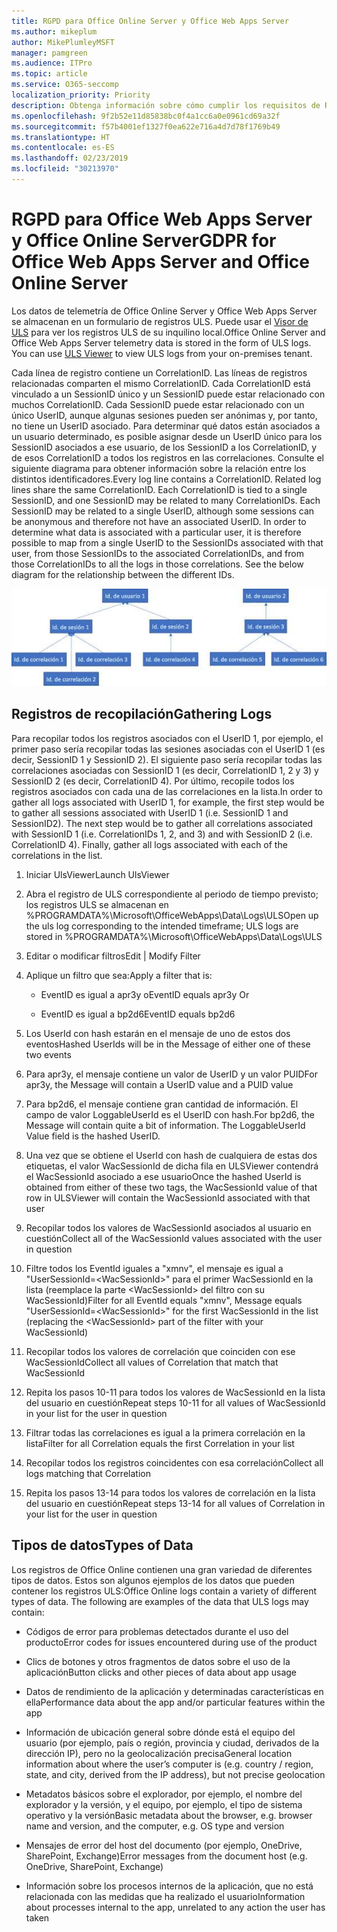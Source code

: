 ```yaml
---
title: RGPD para Office Online Server y Office Web Apps Server
ms.author: mikeplum
author: MikePlumleyMSFT
manager: pamgreen
ms.audience: ITPro
ms.topic: article
ms.service: O365-seccomp
localization_priority: Priority
description: Obtenga información sobre cómo cumplir los requisitos de RGPD en Exchange Server local.
ms.openlocfilehash: 9f2b52e11d85838bc0f4a1cc6a0e0961cd69a32f
ms.sourcegitcommit: f57b4001ef1327f0ea622e716a4d7d78f1769b49
ms.translationtype: HT
ms.contentlocale: es-ES
ms.lasthandoff: 02/23/2019
ms.locfileid: "30213970"
---
```

# <a name="gdpr-for-office-web-apps-server-and-office-online-server"></a><span data-ttu-id="27315-103">RGPD para Office Web Apps Server y Office Online Server</span><span class="sxs-lookup"><span data-stu-id="27315-103">GDPR for Office Web Apps Server and Office Online Server</span></span>

<span data-ttu-id="27315-p101">Los datos de telemetría de Office Online Server y Office Web Apps Server se almacenan en un formulario de registros ULS. Puede usar el [Visor de ULS](https://www.microsoft.com/en-us/download/details.aspx?id=44020) para ver los registros ULS de su inquilino local.</span><span class="sxs-lookup"><span data-stu-id="27315-p101">Office Online Server and Office Web Apps Server telemetry data is stored in the form of ULS logs. You can use [ULS Viewer](https://www.microsoft.com/en-us/download/details.aspx?id=44020) to view ULS logs from your on-premises tenant.</span></span>

<span data-ttu-id="27315-p102">Cada línea de registro contiene un CorrelationID. Las líneas de registros relacionadas comparten el mismo CorrelationID. Cada CorrelationID está vinculado a un SessionID único y un SessionID puede estar relacionado con muchos CorrelationID. Cada SessionID puede estar relacionado con un único UserID, aunque algunas sesiones pueden ser anónimas y, por tanto, no tiene un UserID asociado. Para determinar qué datos están asociados a un usuario determinado, es posible asignar desde un UserID único para los SessionID asociados a ese usuario, de los SessionID a los CorrelationID, y de esos CorrelationID a todos los registros en las correlaciones. Consulte el siguiente diagrama para obtener información sobre la relación entre los distintos identificadores.</span><span class="sxs-lookup"><span data-stu-id="27315-p102">Every log line contains a CorrelationID. Related log lines share the same CorrelationID. Each CorrelationID is tied to a single SessionID, and one SessionID may be related to many CorrelationIDs. Each SessionID may be related to a single UserID, although some sessions can be anonymous and therefore not have an associated UserID. In order to determine what data is associated with a particular user, it is therefore possible to map from a single UserID to the SessionIDs associated with that user, from those SessionIDs to the associated CorrelationIDs, and from those CorrelationIDs to all the logs in those correlations. See the below diagram for the relationship between the different IDs.</span></span>

![](media/gdpr-for-office-online-server-image1.jpg)

## <a name="gathering-logs"></a><span data-ttu-id="27315-112">Registros de recopilación</span><span class="sxs-lookup"><span data-stu-id="27315-112">Gathering Logs</span></span>

<span data-ttu-id="27315-p103">Para recopilar todos los registros asociados con el UserID 1, por ejemplo, el primer paso sería recopilar todas las sesiones asociadas con el UserID 1 (es decir, SessionID 1 y SessionID 2). El siguiente paso sería recopilar todas las correlaciones asociadas con SessionID 1 (es decir, CorrelationID 1, 2 y 3) y SessionID 2 (es decir, CorrelationID 4). Por último, recopile todos los registros asociados con cada una de las correlaciones en la lista.</span><span class="sxs-lookup"><span data-stu-id="27315-p103">In order to gather all logs associated with UserID 1, for example, the first step would be to gather all sessions associated with UserID 1 (i.e. SessionID 1 and SessionID2). The next step would be to gather all correlations associated with SessionID 1 (i.e. CorrelationIDs 1, 2, and 3) and with SessionID 2 (i.e. CorrelationID 4). Finally, gather all logs associated with each of the correlations in the list.</span></span>

1.  <span data-ttu-id="27315-116">Iniciar UlsViewer</span><span class="sxs-lookup"><span data-stu-id="27315-116">Launch UlsViewer</span></span>

2.  <span data-ttu-id="27315-117">Abra el registro de ULS correspondiente al periodo de tiempo previsto; los registros ULS se almacenan en %PROGRAMDATA%\\Microsoft\\OfficeWebApps\\Data\\Logs\\ULS</span><span class="sxs-lookup"><span data-stu-id="27315-117">Open up the uls log corresponding to the intended timeframe; ULS logs are stored in %PROGRAMDATA%\\Microsoft\\OfficeWebApps\\Data\\Logs\\ULS</span></span>

3.  <span data-ttu-id="27315-118">Editar o modificar filtros</span><span class="sxs-lookup"><span data-stu-id="27315-118">Edit | Modify Filter</span></span>

4.  <span data-ttu-id="27315-119">Aplique un filtro que sea:</span><span class="sxs-lookup"><span data-stu-id="27315-119">Apply a filter that is:</span></span>

    -   <span data-ttu-id="27315-120">EventID es igual a apr3y o</span><span class="sxs-lookup"><span data-stu-id="27315-120">EventID equals apr3y Or</span></span>

    -   <span data-ttu-id="27315-121">EventID es igual a bp2d6</span><span class="sxs-lookup"><span data-stu-id="27315-121">EventID equals bp2d6</span></span>

5.  <span data-ttu-id="27315-122">Los UserId con hash estarán en el mensaje de uno de estos dos eventos</span><span class="sxs-lookup"><span data-stu-id="27315-122">Hashed UserIds will be in the Message of either one of these two events</span></span>

6.  <span data-ttu-id="27315-123">Para apr3y, el mensaje contiene un valor de UserID y un valor PUID</span><span class="sxs-lookup"><span data-stu-id="27315-123">For apr3y, the Message will contain a UserID value and a PUID value</span></span>

7.  <span data-ttu-id="27315-p104">Para bp2d6, el mensaje contiene gran cantidad de información. El campo de valor LoggableUserId es el UserID con hash.</span><span class="sxs-lookup"><span data-stu-id="27315-p104">For bp2d6, the Message will contain quite a bit of information. The LoggableUserId Value field is the hashed UserID.</span></span>

8.  <span data-ttu-id="27315-126">Una vez que se obtiene el UserId con hash de cualquiera de estas dos etiquetas, el valor WacSessionId de dicha fila en ULSViewer contendrá el WacSessionId asociado a ese usuario</span><span class="sxs-lookup"><span data-stu-id="27315-126">Once the hashed UserId is obtained from either of these two tags, the WacSessionId value of that row in ULSViewer will contain the WacSessionId associated with that user</span></span>

9.  <span data-ttu-id="27315-127">Recopilar todos los valores de WacSessionId asociados al usuario en cuestión</span><span class="sxs-lookup"><span data-stu-id="27315-127">Collect all of the WacSessionId values associated with the user in question</span></span>

10. <span data-ttu-id="27315-128">Filtre todos los EventId iguales a "xmnv", el mensaje es igual a "UserSessionId=\<WacSessionId\>" para el primer WacSessionId en la lista (reemplace la parte \<WacSessionId\> del filtro con su WacSessionId)</span><span class="sxs-lookup"><span data-stu-id="27315-128">Filter for all EventId equals "xmnv", Message equals "UserSessionId=\<WacSessionId\>" for the first WacSessionId in the list (replacing the \<WacSessionId\> part of the filter with your WacSessionId)</span></span>

11. <span data-ttu-id="27315-129">Recopilar todos los valores de correlación que coinciden con ese WacSessionId</span><span class="sxs-lookup"><span data-stu-id="27315-129">Collect all values of Correlation that match that WacSessionId</span></span>

12. <span data-ttu-id="27315-130">Repita los pasos 10-11 para todos los valores de WacSessionId en la lista del usuario en cuestión</span><span class="sxs-lookup"><span data-stu-id="27315-130">Repeat steps 10-11 for all values of WacSessionId in your list for the user in question</span></span>

13. <span data-ttu-id="27315-131">Filtrar todas las correlaciones es igual a la primera correlación en la lista</span><span class="sxs-lookup"><span data-stu-id="27315-131">Filter for all Correlation equals the first Correlation in your list</span></span>

14. <span data-ttu-id="27315-132">Recopilar todos los registros coincidentes con esa correlación</span><span class="sxs-lookup"><span data-stu-id="27315-132">Collect all logs matching that Correlation</span></span>

15. <span data-ttu-id="27315-133">Repita los pasos 13-14 para todos los valores de correlación en la lista del usuario en cuestión</span><span class="sxs-lookup"><span data-stu-id="27315-133">Repeat steps 13-14 for all values of Correlation in your list for the user in question</span></span>

## <a name="types-of-data"></a><span data-ttu-id="27315-134">Tipos de datos</span><span class="sxs-lookup"><span data-stu-id="27315-134">Types of Data</span></span>

<span data-ttu-id="27315-p105">Los registros de Office Online contienen una gran variedad de diferentes tipos de datos. Estos son algunos ejemplos de los datos que pueden contener los registros ULS:</span><span class="sxs-lookup"><span data-stu-id="27315-p105">Office Online logs contain a variety of different types of data. The following are examples of the data that ULS logs may contain:</span></span>

-   <span data-ttu-id="27315-137">Códigos de error para problemas detectados durante el uso del producto</span><span class="sxs-lookup"><span data-stu-id="27315-137">Error codes for issues encountered during use of the product</span></span>

-   <span data-ttu-id="27315-138">Clics de botones y otros fragmentos de datos sobre el uso de la aplicación</span><span class="sxs-lookup"><span data-stu-id="27315-138">Button clicks and other pieces of data about app usage</span></span>

-   <span data-ttu-id="27315-139">Datos de rendimiento de la aplicación y determinadas características en ella</span><span class="sxs-lookup"><span data-stu-id="27315-139">Performance data about the app and/or particular features within the app</span></span>

-   <span data-ttu-id="27315-140">Información de ubicación general sobre dónde está el equipo del usuario (por ejemplo, país o región, provincia y ciudad, derivados de la dirección IP), pero no la geolocalización precisa</span><span class="sxs-lookup"><span data-stu-id="27315-140">General location information about where the user’s computer is (e.g. country / region, state, and city, derived from the IP address), but not precise geolocation</span></span>

-   <span data-ttu-id="27315-141">Metadatos básicos sobre el explorador, por ejemplo, el nombre del explorador y la versión, y el equipo, por ejemplo, el tipo de sistema operativo y la versión</span><span class="sxs-lookup"><span data-stu-id="27315-141">Basic metadata about the browser, e.g. browser name and version, and the computer, e.g. OS type and version</span></span>

-   <span data-ttu-id="27315-142">Mensajes de error del host del documento (por ejemplo, OneDrive, SharePoint, Exchange)</span><span class="sxs-lookup"><span data-stu-id="27315-142">Error messages from the document host (e.g. OneDrive, SharePoint, Exchange)</span></span>

-   <span data-ttu-id="27315-143">Información sobre los procesos internos de la aplicación, que no está relacionada con las medidas que ha realizado el usuario</span><span class="sxs-lookup"><span data-stu-id="27315-143">Information about processes internal to the app, unrelated to any action the user has taken</span></span>
